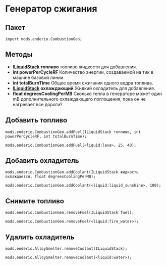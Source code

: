 # Генератор сжигания

## Пакет

`import mods.enderio.CombustionGen;`

## Методы

- **[ILiquidStack](/Vanilla/Liquids/ILiquidStack/) топливо** топливо жидкости для добавления.
- **int powerPerCycleRF** Количество энергии, создаваемой на тик в машине базовой линии.
- **int totalBurnTime** Общее время сжигания одного ведра топлива.
- **[ILiquidStack](/Vanilla/Liquids/ILiquidStack/) охлаждающий** Жидкий охладитель для добавления.
- **float degreesCoolingPerMB** Сколько тепла в генераторе может один mB дополнительного охлаждающего поглощения, пока он не нагревает все дороги?

## Добавить топливо

```zenscript
mods.enderio.CombustionGen.addFuel(ILiquidStack топливо, int powerPerCycleRF, int totalBurnTime);

mods.enderio.CombustionGen.addFuel(<liquid:lava>, 25, 40);
```

## Добавить охладитель

```zenscript
mods.enderio.CombustionGen.addCoolant(ILiquidStack жидкость охлаждается, float degreesCoolingPerMB);

mods.enderio.CombustionGen.addCoolant(<liquid:liquid_sunshine>, 100);
```

## Снимите топливо

```zenscript
mods.enderio.CombustionGen.removeFuel(ILiquidStack fuel);

mods.enderio.CombustionGen.removeFuel(<liquid:fire_water>);
```

## Удалить охладитель

```zenscript
mods.enderio.AlloySmelter.removeCoolant(ILiquidStack);

mods.enderio.AlloySmelter.removeCoolant(<liquid:water>);
```